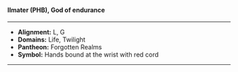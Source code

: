 #### Ilmater (PHB), God of endurance
___

- **Alignment:** L, G
- **Domains:** Life, Twilight
- **Pantheon:** Forgotten Realms
- **Symbol:** Hands bound at the wrist with red cord
___
